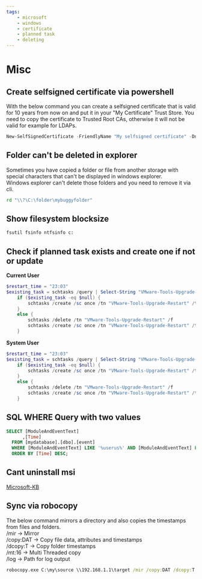 ```yaml
---
tags:
    - microsoft
    - windows
    - certificate
    - planned task
    - deleting
---
```


# Misc
## Create selfsigned certificate via powershell
With the below command you can create a selfsigned certificate that is valid for 10 years from now on and put it in your "My Certificate" Trust Store.
You need to copy the certificate to Trusted Root CAs, otherwise it will not be valid for example for LDAPs.
```powershell
New-SelfSignedCertificate -FriendlyName "My selfsigned certificate" -DnsName srv1, srv1.domain.local -CertStoreLocation Cert:\LocalMachine\My -NotAfter (Get-Date).AddYears(10) -TextExtension @("2.5.29.37={text}1.3.6.1.5.5.7.3.1")
```

## Folder can't be deleted in explorer
Sometimes you have copied a folder or file from another storage with special characters that can't be displayed in windows explorer.  
Windows explorer can't delete those folders and you need to remove it via cli.
```cmd
rd "\\?\C:\folder\mybuggyfolder"
```

## Show filesystem blocksize
```cmd
fsutil fsinfo ntfsinfo c:
```

## Check if planned task exists and create one if not or update
**Current User**
```powershell
$restart_time = "23:03"
$existing_task = schtasks /query | Select-String "VMware-Tools-Upgrade-Restart"
    if ($existing_task -eq $null) {
        schtasks /create /sc once /tn "VMware-Tools-Upgrade-Restart" /tr "shutdown -r" /st $restart_time
    }
    else {
        schtasks /delete /tn "VMware-Tools-Upgrade-Restart" /f
        schtasks /create /sc once /tn "VMware-Tools-Upgrade-Restart" /tr "shutdown -r" /st $restart_time
    }
```

**System User**
```powershell
$restart_time = "23:03"
$existing_task = schtasks /query | Select-String "VMware-Tools-Upgrade-Restart"
    if ($existing_task -eq $null) {
        schtasks /create /sc once /tn "VMware-Tools-Upgrade-Restart" /tr "shutdown -r" /st $restart_time /ru "SYSTEM"
    }
    else {
        schtasks /delete /tn "VMware-Tools-Upgrade-Restart" /f
        schtasks /create /sc once /tn "VMware-Tools-Upgrade-Restart" /tr "shutdown -r" /st $restart_time /ru "SYSTEM"
    }

```

## SQL WHERE Query with two values
```sql
SELECT [ModuleAndEventText]
      ,[Time]
  FROM [mydatabase].[dbo].[event]
  WHERE [ModuleAndEventText] LIKE '%userus%' AND [ModuleAndEventText] LIKE '%new session%'
  ORDER BY [Time] DESC;
```

## Cant uninstall msi
[Microsoft-KB](https://support.microsoft.com/en-us/topic/fix-problems-that-block-programs-from-being-installed-or-removed-cca7d1b6-65a9-3d98-426b-e9f927e1eb4d)

## Sync via robocopy
The below command mirrors a directory and also copies the timestamps from files and folders.  
/mir -> Mirror  
/copy:DAT -> Copy file data, attributes and timestamps  
/dcopy:T -> Copy folder timestamps  
/mt:16 -> Multi Threaded copy  
/log -> Path for log output  
~~~cmd
robocopy.exe C:\my\source \\192.168.1.1\target /mir /copy:DAT /dcopy:T /mt:16 /log:C:\users\admin\desktop\copylog.txt
~~~
